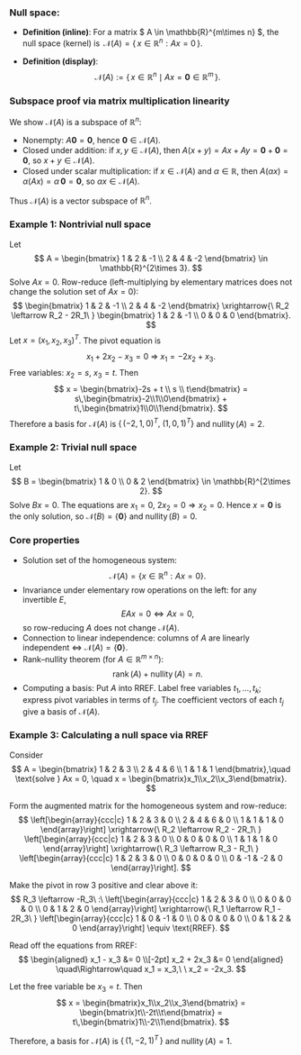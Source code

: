 ### Null space:

- **Definition (inline)**: For a matrix $ A \in \mathbb{R}^{m\times n} $, the null space (kernel) is
  $\,\mathcal{N}(A) = \{\, x \in \mathbb{R}^n : A x = 0 \,\}$.

- **Definition (display)**:
$$
\mathcal{N}(A) := \{\, x \in \mathbb{R}^n \mid A x = \mathbf{0} \in \mathbb{R}^m \,\}.
$$

### Subspace proof via matrix multiplication linearity
We show $\mathcal{N}(A)$ is a subspace of $\mathbb{R}^n$:
- Nonempty: $A\mathbf{0} = \mathbf{0}$, hence $\mathbf{0} \in \mathcal{N}(A)$.
- Closed under addition: if $x,y \in \mathcal{N}(A)$, then $A(x+y) = Ax + Ay = \mathbf{0}+\mathbf{0} = \mathbf{0}$, so $x+y \in \mathcal{N}(A)$.
- Closed under scalar multiplication: if $x \in \mathcal{N}(A)$ and $\alpha \in \mathbb{R}$, then $A(\alpha x) = \alpha (Ax) = \alpha\, \mathbf{0} = \mathbf{0}$, so $\alpha x \in \mathcal{N}(A)$.

Thus $\mathcal{N}(A)$ is a vector subspace of $\mathbb{R}^n$.

### Example 1: Nontrivial null space
Let
$$
A = \begin{bmatrix}
1 & 2 & -1 \\
2 & 4 & -2
\end{bmatrix} \in \mathbb{R}^{2\times 3}.
$$
Solve $Ax=0$. Row-reduce (left-multiplying by elementary matrices does not change the solution set of $Ax=0$):
$$
\begin{bmatrix}
1 & 2 & -1 \\
2 & 4 & -2
\end{bmatrix}
\xrightarrow{\ R_2 \leftarrow R_2 - 2R_1\ }
\begin{bmatrix}
1 & 2 & -1 \\
0 & 0 & 0
\end{bmatrix}.
$$
Let $x = (x_1,x_2,x_3)^T$. The pivot equation is
$$
 x_1 + 2x_2 - x_3 = 0 \ \Rightarrow\ x_1 = -2x_2 + x_3.
$$
Free variables: $x_2 = s$, $x_3 = t$. Then
$$
 x = \begin{bmatrix}-2s + t \\ s \\ t\end{bmatrix} = s\,\begin{bmatrix}-2\\1\\0\end{bmatrix} + t\,\begin{bmatrix}1\\0\\1\end{bmatrix}.
$$
Therefore a basis for $\mathcal{N}(A)$ is $\{\,(-2,1,0)^T,\ (1,0,1)^T\}$ and $\operatorname{nullity}(A)=2$.

### Example 2: Trivial null space
Let
$$
B = \begin{bmatrix}
1 & 0 \\
0 & 2
\end{bmatrix} \in \mathbb{R}^{2\times 2}.
$$
Solve $Bx=0$. The equations are $x_1=0$, $2x_2=0\Rightarrow x_2=0$. Hence $x=\mathbf{0}$ is the only solution, so $\mathcal{N}(B)=\{\mathbf{0}\}$ and $\operatorname{nullity}(B)=0$.

### Core properties
- Solution set of the homogeneous system:
  $$ \mathcal{N}(A) = \{ x \in \mathbb{R}^n : A x = 0 \}. $$
- Invariance under elementary row operations on the left: for any invertible $E$,
  $$ EAx = 0 \iff Ax = 0, $$
  so row-reducing $A$ does not change $\mathcal{N}(A)$.
- Connection to linear independence: columns of $A$ are linearly independent $\iff$ $\mathcal{N}(A) = \{\mathbf{0}\}$.
- Rank–nullity theorem (for $A \in \mathbb{R}^{m\times n}$):
  $$
  \operatorname{rank}(A) + \operatorname{nullity}(A) = n.
  $$
- Computing a basis: Put $A$ into RREF. Label free variables $t_1,\dots,t_k$; express pivot variables in terms of $t_j$. The coefficient vectors of each $t_j$ give a basis of $\mathcal{N}(A)$.

### Example 3: Calculating a null space via RREF 

Consider
$$
A = \begin{bmatrix}
1 & 2 & 3 \\
2 & 4 & 6 \\
1 & 1 & 1
\end{bmatrix},\quad \text{solve } Ax = 0,
\quad x = \begin{bmatrix}x_1\\x_2\\x_3\end{bmatrix}.
$$

Form the augmented matrix for the homogeneous system and row-reduce:
$$
\left[\begin{array}{ccc|c}
1 & 2 & 3 & 0 \\
2 & 4 & 6 & 0 \\
1 & 1 & 1 & 0
\end{array}\right]
\xrightarrow{\ R_2 \leftarrow R_2 - 2R_1\ }
\left[\begin{array}{ccc|c}
1 & 2 & 3 & 0 \\
0 & 0 & 0 & 0 \\
1 & 1 & 1 & 0
\end{array}\right]
\xrightarrow{\ R_3 \leftarrow R_3 - R_1\ }
\left[\begin{array}{ccc|c}
1 & 2 & 3 & 0 \\
0 & 0 & 0 & 0 \\
0 & -1 & -2 & 0
\end{array}\right].
$$

Make the pivot in row 3 positive and clear above it:
$$
R_3 \leftarrow -R_3\ :\ \left[\begin{array}{ccc|c}
1 & 2 & 3 & 0 \\
0 & 0 & 0 & 0 \\
0 & 1 & 2 & 0
\end{array}\right]
\xrightarrow{\ R_1 \leftarrow R_1 - 2R_3\ }
\left[\begin{array}{ccc|c}
1 & 0 & -1 & 0 \\
0 & 0 & 0 & 0 \\
0 & 1 & 2 & 0
\end{array}\right] \equiv \text{RREF}.
$$

Read off the equations from RREF:
$$
\begin{aligned}
x_1 - x_3 &= 0 \\[-2pt]
x_2 + 2x_3 &= 0
\end{aligned}
\quad\Rightarrow\quad x_1 = x_3,\ \ x_2 = -2x_3.
$$

Let the free variable be $x_3 = t$. Then
$$
x = \begin{bmatrix}x_1\\x_2\\x_3\end{bmatrix}
= \begin{bmatrix}t\\-2t\\t\end{bmatrix}
= t\,\begin{bmatrix}1\\-2\\1\end{bmatrix}.
$$

Therefore, a basis for $\mathcal{N}(A)$ is $\{\,(1,-2,1)^T\,\}$ and $\operatorname{nullity}(A)=1$.



